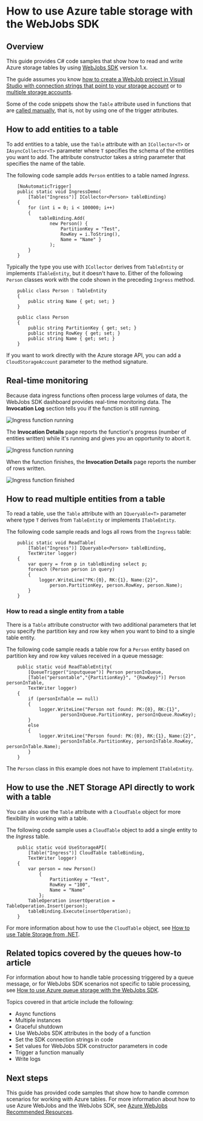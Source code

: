 <properties 
    pageTitle="How to use Azure table storage with the WebJobs SDK" 
    description="Learn how to use Azure table storage with the WebJobs SDK. Create tables, add entities to tables, and read existing tables." 
    services="app-service\web, storage" 
    documentationCenter=".net" 
    authors="tdykstra" 
    manager="wpickett" 
    editor="jimbe"/>

<tags 
    ms.service="app-service-web" 
    ms.workload="web" 
    ms.tgt_pltfrm="na" 
    ms.devlang="dotnet" 
    ms.topic="article" 
    ms.date="12/14/2015" 
    ms.author="tdykstra"/>

# How to use Azure table storage with the WebJobs SDK
## Overview
This guide provides C# code samples that show how to read and write Azure storage tables by using [WebJobs SDK](websites-dotnet-webjobs-sdk.md) version 1.x.

The guide assumes you know [how to create a WebJob project in Visual Studio with connection strings that point to your storage account](websites-dotnet-webjobs-sdk-get-started.md) or to [multiple storage accounts](https://github.com/Azure/azure-webjobs-sdk/blob/master/test/Microsoft.Azure.WebJobs.Host.EndToEndTests/MultipleStorageAccountsEndToEndTests.cs).

Some of the code snippets show the `Table` attribute used in functions that are [called manually](websites-dotnet-webjobs-sdk-storage-queues-how-to.md#manual), that is, not by using one of the trigger attributes. 

## <a id="ingress"></a> How to add entities to a table
To add entities to a table, use the `Table` attribute with an `ICollector<T>` or `IAsyncCollector<T>` parameter where `T` specifies the schema of the entities you want to add. The attribute constructor takes a string parameter that specifies the name of the table. 

The following code sample adds `Person` entities to a table named *Ingress*.

        [NoAutomaticTrigger]
        public static void IngressDemo(
            [Table("Ingress")] ICollector<Person> tableBinding)
        {
            for (int i = 0; i < 100000; i++)
            {
                tableBinding.Add(
                    new Person() { 
                        PartitionKey = "Test", 
                        RowKey = i.ToString(), 
                        Name = "Name" }
                    );
            }
        }

Typically the type you use with `ICollector` derives from `TableEntity` or implements `ITableEntity`, but it doesn't have to. Either of the following `Person` classes work with the code shown in the preceding `Ingress` method.

        public class Person : TableEntity
        {
            public string Name { get; set; }
        }

        public class Person
        {
            public string PartitionKey { get; set; }
            public string RowKey { get; set; }
            public string Name { get; set; }
        }

If you want to work directly with the Azure storage API, you can add a `CloudStorageAccount` parameter to the method signature.

## <a id="monitor"></a> Real-time monitoring
Because data ingress functions often process large volumes of data, the WebJobs SDK dashboard provides real-time monitoring data. The **Invocation Log** section tells you if the function is still running.

![Ingress function running](./media/websites-dotnet-webjobs-sdk-storage-tables-how-to/ingressrunning.png)

The **Invocation Details** page reports the function's progress (number of entities written) while it's running and gives you an opportunity to abort it. 

![Ingress function running](./media/websites-dotnet-webjobs-sdk-storage-tables-how-to/ingressprogress.png)

When the function finishes, the **Invocation Details** page reports the number of rows written.

![Ingress function finished](./media/websites-dotnet-webjobs-sdk-storage-tables-how-to/ingresssuccess.png)

## <a id="multiple"></a> How to read multiple entities from a table
To read a table, use the `Table` attribute with an `IQueryable<T>` parameter where type `T` derives from `TableEntity` or implements `ITableEntity`.

The following code sample reads and logs all rows from the `Ingress` table:

        public static void ReadTable(
            [Table("Ingress")] IQueryable<Person> tableBinding,
            TextWriter logger)
        {
            var query = from p in tableBinding select p;
            foreach (Person person in query)
            {
                logger.WriteLine("PK:{0}, RK:{1}, Name:{2}", 
                    person.PartitionKey, person.RowKey, person.Name);
            }
        }

### <a id="readone"></a> How to read a single entity from a table
There is a `Table` attribute constructor with two additional parameters that let you specify the partition key and row key when you want to bind to a single table entity.

The following code sample reads a table row for a `Person` entity based on partition key and row key values received in a queue message:  

        public static void ReadTableEntity(
            [QueueTrigger("inputqueue")] Person personInQueue,
            [Table("persontable","{PartitionKey}", "{RowKey}")] Person personInTable,
            TextWriter logger)
        {
            if (personInTable == null)
            {
                logger.WriteLine("Person not found: PK:{0}, RK:{1}",
                        personInQueue.PartitionKey, personInQueue.RowKey);
            }
            else
            {
                logger.WriteLine("Person found: PK:{0}, RK:{1}, Name:{2}",
                        personInTable.PartitionKey, personInTable.RowKey, personInTable.Name);
            }
        }


The `Person` class in this example does not have to implement `ITableEntity`.

## <a id="storageapi"></a> How to use the .NET Storage API directly to work with a table
You can also use the `Table` attribute with a `CloudTable` object for more flexibility in working with a table.

The following code sample uses a `CloudTable` object to add a single entity to the *Ingress* table. 

        public static void UseStorageAPI(
            [Table("Ingress")] CloudTable tableBinding,
            TextWriter logger)
        {
            var person = new Person()
                {
                    PartitionKey = "Test",
                    RowKey = "100",
                    Name = "Name"
                };
            TableOperation insertOperation = TableOperation.Insert(person);
            tableBinding.Execute(insertOperation);
        }

For more information about how to use the `CloudTable` object, see [How to use Table Storage from .NET](../storage-dotnet-how-to-use-tables.md). 

## <a id="queues"></a>Related topics covered by the queues how-to article
For information about how to handle table processing triggered by a queue message, or for WebJobs SDK scenarios not specific to table processing, see [How to use Azure queue storage with the WebJobs SDK](websites-dotnet-webjobs-sdk-storage-queues-how-to.md). 

Topics covered in that article include the following:

* Async functions
* Multiple instances
* Graceful shutdown
* Use WebJobs SDK attributes in the body of a function
* Set the SDK connection strings in code
* Set values for WebJobs SDK constructor parameters in code
* Trigger a function manually
* Write logs

## <a id="nextsteps"></a> Next steps
This guide has provided code samples that show how to handle common scenarios for working with Azure tables. For more information about how to use Azure WebJobs and the WebJobs SDK, see [Azure WebJobs Recommended Resources](http://go.microsoft.com/fwlink/?linkid=390226).

